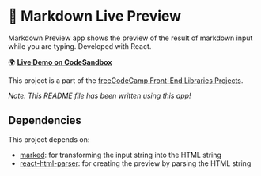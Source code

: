 # 📝 Markdown Live Preview
Markdown Preview app shows the preview of the result of markdown input while you are typing. Developed with React.

🌍️ [**Live Demo on CodeSandbox**](https://codesandbox.io/embed/markdown-previewer-bncci)

This project is a part of the [freeCodeCamp Front-End Libraries Projects](https://www.freecodecamp.org/learn/front-end-libraries/front-end-libraries-projects).

*Note: This README file has been written using this app!*

## Dependencies
This project depends on:
- [marked](https://www.npmjs.com/package/marked): for transforming the input string into the HTML string
- [react-html-parser](https://www.npmjs.com/package/react-html-parser): for creating the preview by parsing the HTML string
